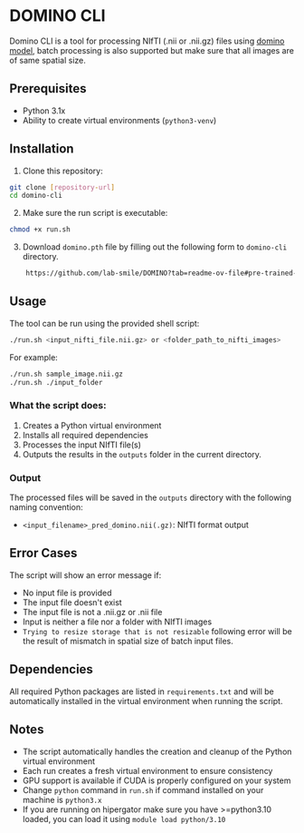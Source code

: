 # DOMINO CLI

Domino CLI is a tool for processing NIfTI (.nii or .nii.gz) files using [domino model](https://github.com/lab-smile/domino), batch processing is also supported but make sure that all images are of same spatial size.

## Prerequisites

- Python 3.1x
- Ability to create virtual environments (`python3-venv`)

## Installation

1. Clone this repository:
```bash
git clone [repository-url]
cd domino-cli
```

2. Make sure the run script is executable:
```bash
chmod +x run.sh
```

3. Download `domino.pth` file by filling out the following form to `domino-cli` directory.
```bash
    https://github.com/lab-smile/DOMINO?tab=readme-ov-file#pre-trained-models
```

## Usage

The tool can be run using the provided shell script:

```bash
./run.sh <input_nifti_file.nii.gz> or <folder_path_to_nifti_images>
```

For example:
```bash
./run.sh sample_image.nii.gz
./run.sh ./input_folder
```

### What the script does:

1. Creates a Python virtual environment
2. Installs all required dependencies
3. Processes the input NIfTI file(s)
4. Outputs the results in the `outputs` folder in the current directory.

### Output

The processed files will be saved in the `outputs` directory with the following naming convention:
- `<input_filename>_pred_domino.nii(.gz)`: NIfTI format output

## Error Cases

The script will show an error message if:
- No input file is provided
- The input file doesn't exist
- The input file is not a .nii.gz or .nii file
- Input is neither a file nor a folder with NIfTI images
- `Trying to resize storage that is not resizable` following error will be the result of mismatch in spatial size of batch input files.

## Dependencies

All required Python packages are listed in `requirements.txt` and will be automatically installed in the virtual environment when running the script.

## Notes

- The script automatically handles the creation and cleanup of the Python virtual environment
- Each run creates a fresh virtual environment to ensure consistency
- GPU support is available if CUDA is properly configured on your system
- Change `python` command in `run.sh` if command installed on your machine is `python3.x`
- If you are running on hipergator make sure you have >=python3.10 loaded, you can load it using `module load python/3.10`
